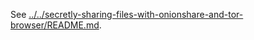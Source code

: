 See [../../secretly-sharing-files-with-onionshare-and-tor-browser/README.md](../../secretly-sharing-files-with-onionshare-and-tor-browser/README.md).
